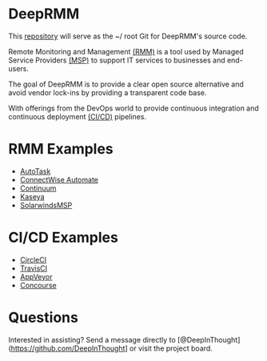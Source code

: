 # DeepRMM
This [repository](https://github.com/DeepInThought/DeepRMM) will serve as the ~/ root Git for DeepRMM's source code.

Remote Monitoring and Management [(RMM)](https://github.com/DeepInThought/DeepRMM#rmm-examples) is a tool used by Managed Service Providers [(MSP)](https://en.wikipedia.org/wiki/Managed_services) to support IT services to businesses and end-users.  

The goal of DeepRMM is to provide a clear open source alternative and avoid vendor lock-ins by providing a transparent code base.

With offerings from the DevOps world to provide continuous integration and continuous deployment [(CI/CD)](https://github.com/DeepInThought/DeepRMM#cicd-examples) pipelines.

# RMM Examples
- [AutoTask](http://www.autotask.com/solutions/endpoint-management)
- [ConnectWise Automate](https://www.connectwise.com/software/automate)
- [Continuum](https://www.continuum.net/platform/software/remote-monitoring-and-management)
- [Kaseya](https://www.kaseya.com/products/vsa)
- [SolarwindsMSP](http://www.solarwindsmsp.com/)

# CI/CD Examples
- [CircleCI](https://circleci.com)
- [TravisCI](https://travis-ci.org/)
- [AppVeyor](https://ci.appveyor.com)
- [Concourse](https://concourse-ci.org)

# Questions
Interested in assisting?  Send a message directly to [@DeepInThought](https://github.com/DeepInThought] or visit the project board.
